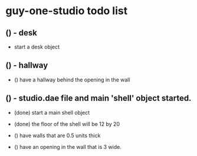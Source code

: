 # guy-one-studio todo list

## () - desk
* start a desk object

## () - hallway
* () have a hallway behind the opening in the wall

## () - studio.dae file and main 'shell' object started.
* (done) start a main shell object 
* (done) the floor of the shell will be 12 by 20

* () have walls that are 0.5 units thick
* () have an opening in the wall that is 3 wide.


